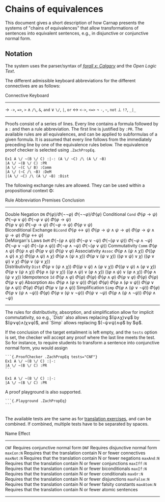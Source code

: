# Chains of equivalences

This document gives a short description of how Carnap presents the
systems of "chains of equivalences" that allow transformations of
sentences into equivalent sentences, e.g., in disjunctive or
conjunctive normal form.

## Notation

The system uses the parser/syntax of [*forall x: Calgary*](systems.md#thomas-bolduc-zach-forall-x-calgary) and the *Open
Logic Text*.

The different admissible keyboard abbreviations for the different connectives
are as follows:

<div class="table">

Connective Keyboard 
---------- ----------
→          `->`, `=>`, `>`
∧          `/\`, `&`, `and`
∨          `\/`, `|`, `or`
↔          `<->`, `<=>`
¬          `-`, `~`, `not`
⊥          `!?`, `_|_`
---------- ----------

</div>

Proofs consist of a series of lines. Every line contains a formula
followed by a `:` and then a rule abbreviation. The first line is
justified by `:PR`.  The available rules are all equivalences, and can
be applied to subformulas of a given formula.  It is assumed that
every line follows from the immediately preceding line by one of the
equivalence rules below. The equivalence proof checker is selected
using `.ZachPropEq`.

```{.ProofChecker .ZachPropEq}
Ex1 A \/ ~(B \/ C) :|-: (A \/ ~C) /\ (A \/ ~B)
|A \/ ~(B \/ C) :PR
|A \/ ~(C \/ B) :Comm
|A \/ (~C /\ ~B) :DeM
|(A \/ ~C) /\ (A \/ ~B) :Dist
```

The following exchange rules are allowed. They can be used within a
propositional context Φ:

<div class="table">

Rule                   Abbreviation Premises          Conclusion
---------------------- ------------ ----------------- -----------
Double Negation        `DN`         $Φ(φ)/Φ(¬¬φ)$     $Φ(¬¬φ)/Φ(φ)$
Conditional            `Cond`       $Φ(φ→ψ)$          $Φ(¬φ∨ψ)$
                                    $Φ(¬φ∨ψ)$         $Φ(φ→ψ)$      
                                    $Φ(φ∨ψ)$          $Φ(¬φ→ψ)$
                                    $Φ(¬φ→ψ)$         $Φ(φ∨ψ)$      
Biconditional Exchange `Bicond`     $Φ(φ↔ψ)$          $Φ(φ→ψ∧ψ→φ)$
                                    $Φ(φ→ψ∧ψ→φ)$      $Φ(φ↔ψ)$      
DeMorgan's Laws        `DeM`        $Φ(¬(φ∧ψ))$       $Φ(¬φ∨¬ψ)$
                                    $Φ(¬(φ∨ψ))$       $Φ(¬φ∧¬ψ)$
                                    $Φ(¬φ∨¬ψ)$        $Φ(¬(φ∧ψ))$
                                    $Φ(¬φ∧¬ψ)$        $Φ(¬(φ∨ψ))$
Commutativity          `Comm`       $Φ(φ∧ψ)$          $Φ(ψ∧φ)$
                                    $Φ(φ∨ψ)$          $Φ(ψ∨φ)$
Associativity          `Assoc`      $Φ(φ∧(ψ∧χ))$      $Φ((φ∧ψ)∧χ)$
                                    $Φ((φ∧ψ)∧χ)$      $Φ(φ∧(ψ∧χ))$
                                    $Φ(φ∨(ψ∨χ))$      $((φ∨ψ)∨χ)$
                                    $((φ∨ψ)∨χ)$       $Φ(φ∨(ψ∨χ))$      
Distributivity         `Dist`       $Φ(φ∨(ψ∧χ))$      $Φ((φ∨ψ)∧(φ∨χ))$
                                    $Φ((φ∨ψ)∧(φ∨χ))$  $Φ(φ∨(ψ∧χ))$
                                    $Φ(φ∧(ψ∨χ))$      $((φ∧ψ)∨(φ∧χ))$
                                    $((φ∧ψ)∨(φ∧χ))$   $Φ(φ∧(ψ∨χ))$
Idempotence            `Id`         $Φ(φ∧φ)$          $Φ(φ)$
                                    $Φ(φ)$            $Φ(φ∧φ)$
                                    $Φ(φ∨φ)$          $Φ(φ)$
                                    $Φ(φ)$            $Φ(φ∨φ)$
Absorption             `Abs`        $Φ(φ∧(φ∨ψ))$      $Φ(φ)$
                                    $Φ(φ)$            $Φ(φ∧(φ∨ψ))$
                                    $Φ(φ∨(φ∧ψ))$      $Φ(φ)$
                                    $Φ(φ)$            $Φ(φ∨(φ∧ψ))$
Simplification         `Simp`       $Φ(φ∧(ψ∨¬ψ))$     $Φ(φ)$
                                    $Φ(φ∨(ψ∧¬ψ))$     $Φ(φ)$
                                    $Φ(φ∨(ψ∨¬ψ))$     $Φ(ψ∨¬ψ)$
                                    $Φ(φ∧(ψ∧¬ψ))$     $Φ(ψ∧¬ψ)$
---------------------- ------------ ----------------- ------------

</div>
The rules for distributivity, absorption, and simplification allow for
implicit commutativity, so e.g., `Distr` also allows replacing
$(ψ∧χ)∨φ$ by $(ψ∨φ)∧(χ∨φ)$, and `Simp` allows replacing $(¬ψ∨ψ)∧φ$ by
$φ$.

If the conclusion of the target entailment is left empty, and the
`tests` option is set, the checker will accept any proof where the
last line meets the test. So for instance, to require students to
transform a sentence into conjunctive normal form, you would assign

    ```{.ProofChecker .ZachPropEq tests="CNF"}
    Ex1 A \/ ~(B \/ C) :|-: 
    |A \/ ~(B \/ C) :PR
    ```

```{.ProofChecker .ZachPropEq tests="CNF"}
Ex1 A \/ ~(B \/ C) :|-: 
|A \/ ~(B \/ C) :PR
```

A proof playground is also supported.

    ```{.Playground .ZachPropEq}
    ```

```{.Playground .ZachPropEq}
```

The available tests are the same as for [translation
exercises](translations.md), and can be combined. If combined, multiple
tests have to be separated by spaces.

<div class="table">

Name                     Effect
------------------------ ------------------------------------------------------------------
`CNF`                    Requires conjunctive normal form
`DNF`                    Requires disjunctive normal form
`maxCon:N`               Requires that the translation contain N or fewer connectives
`maxNot:N`               Requires that the translation contain N or fewer negations
`maxAnd:N`               Requires that the translation contain N or fewer conjunctions
`maxIff:N`               Requires that the translation contain N or fewer biconditionals
`maxIf:N`                Requires that the translation contain N or fewer conditionals
`maxOr:N`                Requires that the translation contain N or fewer disjunctions
`maxFalse:N`             Requires that the translation contain N or fewer falsity constants
`maxAtom:N`              Requires that the translation contain N or fewer atomic sentences
------------------------ ------------------------------------------------------------------

</div>
